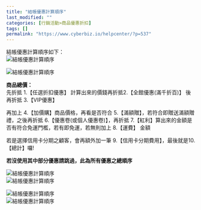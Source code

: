 ```yaml
---
title: "結帳優惠計算順序"
last_modified: ""
categories: [行銷活動>商品優惠折扣]
tags: []
permalink: "https://www.cyberbiz.io/helpcenter/?p=537"
---
```


結帳優惠計算順序如下：  
![結帳優惠計算順序](https://www.cyberbiz.co/helpcenter/wp-content/uploads/2019/09/結帳順序TOP.png)

![結帳優惠計算順序](https://www.cyberbiz.co/helpcenter/wp-content/uploads/2019/09/結帳順序.png)

**商品總價：**  
先折抵 1.【任選折扣優惠】 計算出來的價錢再折抵2.【全館優惠(滿千折百)】 後再折抵 3.【VIP優惠】

再加上 4.【加價購】商品價格，再看是否符合 5.【滿額贈】，若符合即贈送滿額贈禮，之後再折抵 6.【優惠卷(或個人優惠卷)】，再折抵
7.【紅利】算出來的金額是否有符合免運門檻，若有即免運，若無則加上 8.【運費】 金額

若是選擇信用卡分期之顧客，會再額外加一筆 9.【信用卡分期費用】，最後就是10.【總計】囉!

****若沒使用其中部分優惠請跳過，此為所有優惠之總順序****

![結帳優惠計算順序](https://www.cyberbiz.co/helpcenter/wp-content/uploads/2019/09/結帳順序1.png)  
![結帳優惠計算順序](https://www.cyberbiz.co/helpcenter/wp-content/uploads/2019/09/結帳順序2.png)

![結帳優惠計算順序](https://www.cyberbiz.co/helpcenter/wp-content/uploads/2019/09/結帳順序3.png)  
![結帳優惠計算順序](https://www.cyberbiz.co/helpcenter/wp-content/uploads/2019/09/結帳順序4.png)

